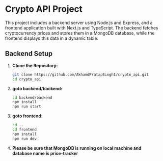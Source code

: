 # Crypto API Project

This project includes a backend server using Node.js and Express, and a frontend application built with Next.js and TypeScript. The backend fetches cryptocurrency prices and stores them in a MongoDB database, while the frontend displays this data in a dynamic table.

## Backend Setup

1. **Clone the Repository:**
   ```bash
   git clone https://github.com/AkhandPratapSingh1/crypto_api.git
   cd crypto_api
2. **goto backend/backend:**
   ```bash
   cd backend/backend
   npm install
   npm run start

3. **goto frontend:**
   ```bash
   cd ..
   cd frontend
   npm install
   npm run dev
   
3. **Please be sure that MongoDB is running on local machine and database name is price-tracker**
   

